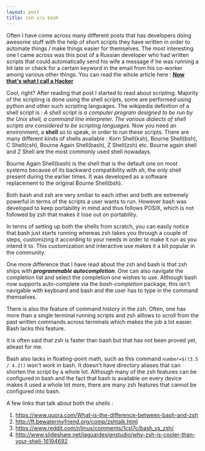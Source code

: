 ```yaml
---
layout: post
title: zsh v/s bash
---
```


Often I have come across many different posts that has developers doing awesome stuff with the help of short scripts they have written in order to automate things / make things easier for themselves. The most interesting one I came across was this post of a Russian developer who had written scripts that could automatically send his wife a message if he was running a bit late or check for a certain keyword in the email from his co-worker among various other things. You can read the whole article here : [__Now that's what I call a Hacker__](https://www.jitbit.com/alexblog/249-now-thats-what-i-call-a-hacker/)

Cool, right? After reading that post I started to read about scripting. Majority of the scripting is done using the shell scripts, some are performed using python and other such scripting languages. The wikipedia definition of a shell script is : _A shell script is a computer program designed to be run by the Unix shell, a command line interpreter. The various dialects of shell scripts are considered to be scripting languages._ Now you need an environment, a __shell__ so to speak, in order to run these scripts. There are many different kinds of shells available : Korn Shell(ksh), Bourne Shell(bsh), C Shell(csh), Bourne Again Shell(bash), Z Shell(zsh) etc. Bourne again shell and Z Shell are the most commonly used shell nowadays. 

Bourne Again Shell(bash) is the shell that is the default one on most systems because of its backward compatibility with _sh_, the only shell present during the earlier times. It was developed as a software replacement to the original Bourne Shell(bsh).

Both bash and zsh are very smiliar to each other and both are extremely powerful in terms of the scripts a user wants to run. However bash was developed to keep portability in mind and thus follows POSIX, which is not followed by zsh that makes it lose out on portability. 

In terms of setting up both the shells from scratch, you can easily notice that bash just starts running whereas zsh takes you through a couple of steps, customizing it according to your needs in order to make it run as you intend it to. This customization and interactive use makes it a bit popular in the community. 

One more difference that I have read about the zsh and bash is that zsh ships with **_programmable autocompletion_**. One can also navigate the completion list and select the completion one wishes to use. Although bash now supports auto-complete via the _bash-completion_ package, this isn't navigable with keyboard and bash and the user has to type in the command themselves. 

There is also the feature of command history in the zsh. Often, one has more than a single terminal running scripts and zsh alllows to scroll from the past written commands across terminals which makes the job a lot easier. Bash lacks this feature. 

It is often said that zsh is faster than bash but that has not been proved yet, atleast for me. 

Bash also lacks in floating-point math, such as this command `number=$((3.5 / 4.2))` won't work in bash. It doesn't have directory aliases that can shorten the script by a whole lot. Although many of the zsh features can be configured in bash and the fact that bash is available on every device makes it used a whole lot more, there are many zsh features that cannot be configured into bash. 


A few links that talk about both the shells : 

1. <https://www.quora.com/What-is-the-difference-between-bash-and-zsh>
2. <http://ft.bewatermyfriend.org/comp/zshtalk.html>
3. <https://www.reddit.com/r/linux/comments/1csl7c/bash_vs_zsh/>
4. <http://www.slideshare.net/jaguardesignstudio/why-zsh-is-cooler-than-your-shell-16194692>
